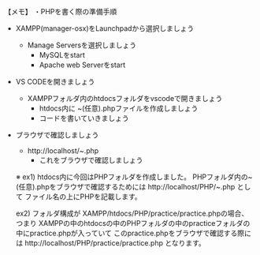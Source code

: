 【メモ】
・PHPを書く際の準備手順
  - XAMPP(manager-osx)をLaunchpadから選択しましょう
    - Manage Serversを選択しましょう
      - MySQLをstart
      - Apache web Serverをstart

  - VS CODEを開きましょう
    - XAMPPフォルダ内のhtdocsフォルダをvscodeで開きましょう
      - htdocs内に ~(任意).phpファイルを作成しましょう
      - コードを書いていきましょう
  
  - ブラウザで確認しましょう
    - http://localhost/~.php
      - これをブラウザで確認しましょう


    ※
    ex1) 
    htdocs内に今回はPHPフォルダを作成しました。
    PHPフォルダ内の~(任意).phpをブラウザで確認するためには
    http://localhost/PHP/~.php として
    ファイル名の上にPHPを記載します。

    ex2)
    フォルダ構成が
    XAMPP/htdocs/PHP/practice/practice.phpの場合、つまり
    XAMPPの中のhtdocsの中のPHPフォルダの中のpracticeフォルダの中にpractice.phpが入っていて
    このpractice.phpをブラウザで確認する際には
    http://localhost/PHP/practice/practice.php となります。
